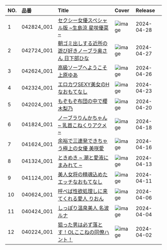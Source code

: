 |NO.|品番|Title|Cover|Release|
|:---|:---|:---|:---|:---|
1|042824_001|[セクシー女優スペシャル版 ~生島涼 星咲優菜~](https://www.avmoive.top/index.php/archives/33853/)|![image](https://www.1pondo.tv/assets/sample/042824_001/str.jpg)|2024-04-28
2|042724_001|[朝ゴミ出しする近所の遊び好きノーブラ奥さん 日下部ひな](https://www.avmoive.top/index.php/archives/33854/)|![image](https://www.1pondo.tv/assets/sample/042724_001/str.jpg)|2024-04-27
3|042624_001|[高級ソープへようこそ 上原ゆあ](https://www.avmoive.top/index.php/archives/33855/)|![image](https://www.1pondo.tv/assets/sample/042624_001/str.jpg)|2024-04-26
4|042324_001|[エロカワSEXY美女のHなおもてなし](https://www.avmoive.top/index.php/archives/33856/)|![image](https://www.1pondo.tv/assets/sample/042324_001/str.jpg)|2024-04-23
5|042024_001|[もぞもぞ布団の中で櫻木梨乃](https://www.avmoive.top/index.php/archives/33857/)|![image](https://www.1pondo.tv/assets/sample/042024_001/str.jpg)|2024-04-20
6|041824_001|[ノーブラりんかちゃん ~ 乳首こねくりアクメ ~](https://www.avmoive.top/index.php/archives/33858/)|![image](https://www.1pondo.tv/assets/sample/041824_001/str.jpg)|2024-04-18
7|041624_001|[余裕で三連発できちゃう極上の女優 美咲愛](https://www.avmoive.top/index.php/archives/33859/)|![image](https://www.1pondo.tv/assets/sample/041624_001/str.jpg)|2024-04-16
8|041324_001|[ときめき ~ 潮と愛液にまみれて ~](https://www.avmoive.top/index.php/archives/33860/)|![image](https://www.1pondo.tv/assets/sample/041324_001/str.jpg)|2024-04-13
9|041124_001|[美人女将の精魂込めたエッチなおもてなし](https://www.avmoive.top/index.php/archives/33861/)|![image](https://www.1pondo.tv/assets/sample/041124_001/str.jpg)|2024-04-11
10|040624_001|[呼べば性欲処理しに来てくれる愛人 りおん](https://www.avmoive.top/index.php/archives/33862/)|![image](https://www.1pondo.tv/assets/sample/040624_001/str.jpg)|2024-04-06
11|040424_001|[しっぽり温泉美人 名波ルナ](https://www.avmoive.top/index.php/archives/33863/)|![image](https://www.1pondo.tv/assets/sample/040424_001/str.jpg)|2024-04-04
12|040224_001|[狙った男は必ず落とす！OLここねの同僚ハント！](https://www.avmoive.top/index.php/archives/33864/)|![image](https://www.1pondo.tv/assets/sample/040224_001/str.jpg)|2024-04-02